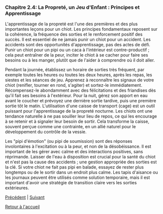 ### **Chapitre 2.4: La Propreté, un Jeu d'Enfant : Principes et Apprentissage**

L'apprentissage de la propreté est l'une des premières et des plus importantes leçons pour un chiot. Les principes fondamentaux reposent sur la cohérence, la fréquence des sorties et le renforcement positif des succès. Il est essentiel de ne jamais punir un chiot pour un accident. Les accidents sont des opportunités d'apprentissage, pas des actes de défi. Punir un chiot pour un pipi ou un caca à l'intérieur est contre-productif ; cela peut entraîner de la peur, inciter le chiot à se cacher pour faire ses besoins ou à les manger, plutôt que de l'aider à comprendre où il doit aller.

Pendant la journée, établissez un horaire de sorties très fréquent, par exemple toutes les heures ou toutes les deux heures, après les repas, les siestes et les séances de jeu. Apprenez à reconnaître les signaux de votre chiot (renifler, tourner en rond, s'agiter) et sortez-le immédiatement. Récompensez-le abondamment avec des félicitations et des friandises dès qu'il fait ses besoins à l'extérieur. Pour la nuit, gérez son apport en eau avant le coucher et prévoyez une dernière sortie tardive, puis une première sortie tôt le matin. L'utilisation d'une caisse de transport (cage) est un outil puissant pour l'apprentissage de la propreté nocturne. Les chiots ont une tendance naturelle à ne pas souiller leur lieu de repos, ce qui les encourage à se retenir et à signaler leur besoin de sortir. Cela transforme la caisse, souvent perçue comme une contrainte, en un allié naturel pour le développement du contrôle de la vessie.

Les "pipi d'émotion" (ou pipi de soumission) sont des réponses involontaires à l'excitation ou à la peur, et non de la désobéissance. Il est important de les gérer avec calme et des interactions positives, sans réprimande. Laisser de l'eau à disposition est crucial pour la santé du chiot et n'est pas la cause des accidents ; une gestion appropriée des sorties est la clé. Si votre chiot ne fait pas pipi en balade, essayez de rester plus longtemps ou de le sortir dans un endroit plus calme. Les tapis d'aisance ou les journaux peuvent être utilisés comme solution temporaire, mais il est important d'avoir une stratégie de transition claire vers les sorties extérieures. 

[Précédent](./2.3_recompense_positive.md) | [Suivant](./2.5_apprendre_la_solitude.md)

[Retour à l'accueil](../index.md) 